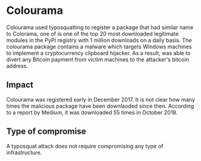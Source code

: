 # Colourama

Colourama used typosquatting to register a package that had similar name to
Colorama, one of is one of the top 20 most downloaded legitimate modules in the
PyPI registry with 1 million downloads on a daily basis. The colourama package
contains a malware which targets Windows machines to implement a cryptocurrency
clipboard hijacker. As a result, was able to divert any Bitcoin payment from
victim machines to the attacker's bitcoin address.

## Impact

Colourama was registered early in December 2017. It is not clear how many times
the malicious package have been downlaoded since then. According to a report by
Medium, it was downloaded 55 times in October 2018.

## Type of compromise

A typosquat attack does not require compromising any type of infrastructure.
